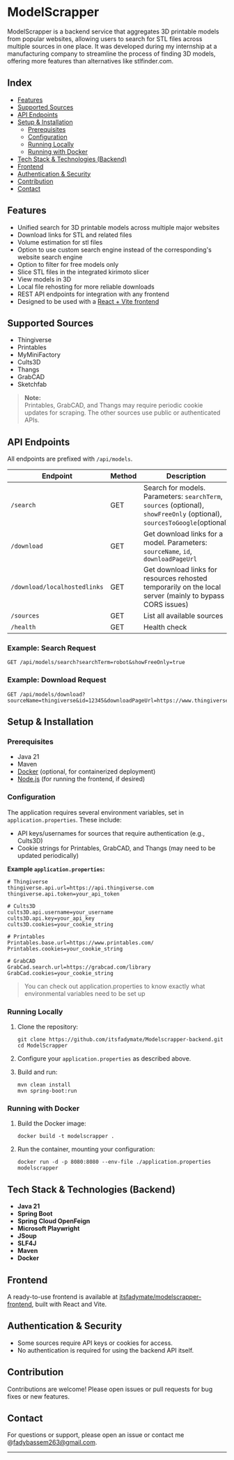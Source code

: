 # ModelScrapper

ModelScrapper is a backend service that aggregates 3D printable models from popular websites, allowing users to search for STL files across multiple sources in one place. It was developed during my internship at a manufacturing company to streamline the process of finding 3D models, offering more features than alternatives like stlfinder.com.

## Index
- [Features](#features)
- [Supported Sources](#supported-sources)
- [API Endpoints](#api-endpoints)
- [Setup & Installation](#setup--installation)
  - [Prerequisites](#prerequisites)
  - [Configuration](#configuration)
  - [Running Locally](#running-locally)
  - [Running with Docker](#running-with-docker)
- [Tech Stack & Technologies (Backend)](#tech-stack--technologies-backend)
- [Frontend](#frontend)
- [Authentication & Security](#authentication--security)
- [Contribution](#contribution)
- [Contact](#contact)

## Features

- Unified search for 3D printable models across multiple major websites
- Download links for STL and related files
- Volume estimation for stl files
- Option to use custom search engine instead of the corresponding's website search engine
- Option to filter for free models only
- Slice STL files in the integrated kirimoto slicer
- View models in 3D
- Local file rehosting for more reliable downloads
- REST API endpoints for integration with any frontend
- Designed to be used with a [React + Vite frontend](https://github.com/itsfadymate/modelscrapper-frontend)

## Supported Sources

- Thingiverse
- Printables
- MyMiniFactory
- Cults3D
- Thangs
- GrabCAD
- Sketchfab

> **Note:**  
> Printables, GrabCAD, and Thangs may require periodic cookie updates for scraping. The other sources use public or authenticated APIs.

## API Endpoints

All endpoints are prefixed with `/api/models`.

| Endpoint                              | Method | Description                                                                                                               |
|----------------------------------------|--------|--------------------------------------------------------------------------------------------------------------------------|
| `/search`                             | GET    | Search for models. Parameters: `searchTerm`, `sources` (optional), `showFreeOnly` (optional), `sourcesToGoogle`(optional) |
| `/download`                           | GET    | Get download links for a model. Parameters: `sourceName`, `id`, `downloadPageUrl`                                         |
| `/download/localhostedlinks`          | GET    | Get download links  for resources rehosted temporarily on the local server  (mainly to bypass CORS issues)                |
| `/sources`                            | GET    | List all available sources                                                                                                |
| `/health`                             | GET    | Health check                                                                                                              |

### Example: Search Request

```
GET /api/models/search?searchTerm=robot&showFreeOnly=true
```

### Example: Download Request

```
GET /api/models/download?sourceName=thingiverse&id=12345&downloadPageUrl=https://www.thingiverse.com/thing:12345
```

## Setup & Installation

### Prerequisites

- Java 21
- Maven
- [Docker](https://www.docker.com/) (optional, for containerized deployment)
- [Node.js](https://nodejs.org/) (for running the frontend, if desired)

### Configuration

The application requires several environment variables, set in `application.properties`. These include:

- API keys/usernames for sources that require authentication (e.g., Cults3D)
- Cookie strings for Printables, GrabCAD, and Thangs (may need to be updated periodically)

**Example `application.properties`:**
```properties
# Thingiverse
thingiverse.api.url=https://api.thingiverse.com
thingiverse.api.token=your_api_token

# Cults3D
cults3D.api.username=your_username
cults3D.api.key=your_api_key
cults3D.cookies=your_cookie_string

# Printables
Printables.base.url=https://www.printables.com/
Printables.cookies=your_cookie_string

# GrabCAD
GrabCad.search.url=https://grabcad.com/library
GrabCad.cookies=your_cookie_string

```

>You can check out application.properties to know exactly what environmental variables need to be set up

### Running Locally

1. Clone the repository:
    ```
    git clone https://github.com/itsfadymate/Modelscrapper-backend.git
    cd ModelScrapper
    ```

2. Configure your `application.properties` as described above.

3. Build and run:
    ```
    mvn clean install
    mvn spring-boot:run
    ```

### Running with Docker

1. Build the Docker image:
    ```
    docker build -t modelscrapper .
    ```

2. Run the container, mounting your configuration:
    ```
    docker run -d -p 8080:8080 --env-file ./application.properties modelscrapper
    ```
    
## Tech Stack & Technologies (Backend)

- **Java 21**
- **Spring Boot** 
- **Spring Cloud OpenFeign** 
- **Microsoft Playwright**
- **JSoup** 
- **SLF4J**
- **Maven** 
- **Docker** 

## Frontend

A ready-to-use frontend is available at [itsfadymate/modelscrapper-frontend](https://github.com/itsfadymate/modelscrapper-frontend), built with React and Vite.

## Authentication & Security

- Some sources require API keys or cookies for access.
- No authentication is required for using the backend API itself.

## Contribution

Contributions are welcome! Please open issues or pull requests for bug fixes or new features.

## Contact

For questions or support, please open an issue or contact me @fadybassem263@gmail.com.

---
